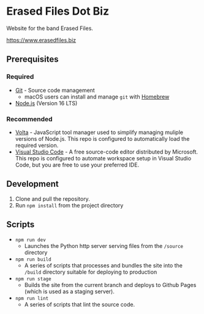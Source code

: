 # Erased Files Dot Biz

Website for the band Erased Files.

https://www.erasedfiles.biz

## Prerequisites

### Required

- [Git](https://git-scm.com/book/en/v2/Getting-Started-Installing-Git) - Source
  code management
  - macOS users can install and manage `git` with [Homebrew](https://brew.sh)
- [Node.js](https://nodejs.org/) (Version 16 LTS)

### Recommended

- [Volta](https://volta.sh) - JavaScript tool manager used to simplify managing
  muliple versions of Node.js. This repo is configured to automatically load the
  required version.
- [Visual Studio Code](https://code.visualstudio.com) - A free source-code
  editor distributed by Microsoft. This repo is configured to automate workspace
  setup in Visual Studio Code, but you are free to use your preferred IDE.

## Development

1. Clone and pull the repository.
2. Run `npm install` from the project directory

## Scripts

- `npm run dev`
  - Launches the Python http server serving files from the `/source` directory
- `npm run build`
  - A series of scripts that processes and bundles the site into the `/build` directory suitable for deploying to production
- `npm run stage`
  - Builds the site from the current branch and deploys to Github Pages (which is used as a staging server).
- `npm run lint`
  - A series of scripts that lint the source code.

